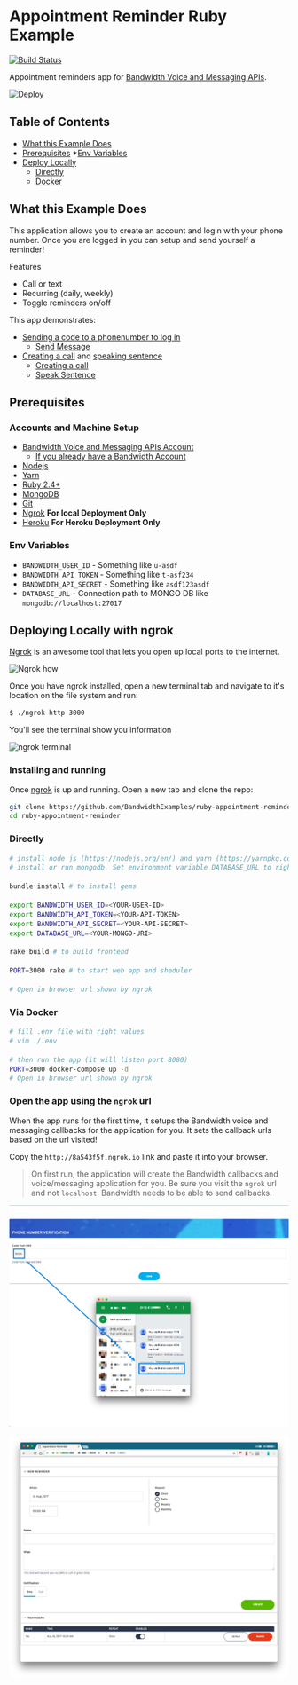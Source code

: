 # Appointment Reminder Ruby Example

[![Build Status](https://travis-ci.org/BandwidthExamples/ruby-appointment-reminder.svg?branch=master)](https://travis-ci.org/BandwidthExamples/ruby-appointment-reminder)

Appointment reminders app for [Bandwidth Voice and Messaging APIs](http://dev.bandwidth.com).

[![Deploy](https://www.herokucdn.com/deploy/button.svg)](https://heroku.com/deploy)

## Table of Contents

* [What this Example Does](#what-this-example-does)
* [Prerequisites](#prerequisites)
    *[Env Variables](#env-variables)
* [Deploy Locally](#deploying-locally-with-ngrok)
    * [Directly](#directly)
    * [Docker](#via-docker)

## What this Example Does

This application allows you to create an account and login with your phone number. Once you are logged in you can setup and send yourself a reminder!

Features
* Call or text
* Recurring (daily, weekly)
* Toggle reminders on/off

This app demonstrates:
* [Sending a code to a phonenumber to log in](http://dev.bandwidth.com/howto/sendSMSMMS.html)
    * [Send Message](https://github.com/BandwidthExamples/ruby-appointment-reminder/blob/master/helper.rb#L64)
* [Creating a call](http://dev.bandwidth.com/howto/outboundCall.html) and [speaking sentence](http://dev.bandwidth.com/ap-docs/methods/calls/postCallsCallIdAudio.html)
    * [Creating a call](https://github.com/BandwidthExamples/ruby-appointment-reminder/blob/master/reminder_scheduler.rb#L34)
    * [Speak Sentence](https://github.com/BandwidthExamples/ruby-appointment-reminder/blob/master/app.rb#L66)

## Prerequisites

### Accounts and Machine Setup
* [Bandwidth Voice and Messaging APIs Account](http://dev.bandwidth.com)
    * [If you already have a Bandwidth Account](http://dev.bandwidth.com/security.html)
* [Nodejs](https://nodejs.org/en/)
* [Yarn](https://yarnpkg.com/)
* [Ruby 2.4+](https://www.ruby-lang.org)
* [MongoDB](https://docs.mongodb.com/manual/installation)
* [Git](https://git-scm.com/)
* [Ngrok](https://ngrok.com/) **For local Deployment Only**
* [Heroku](https://signup.heroku.com/) **For Heroku Deployment Only**

### Env Variables
* `BANDWIDTH_USER_ID` - Something like `u-asdf`
* `BANDWIDTH_API_TOKEN` - Something like `t-asf234`
* `BANDWIDTH_API_SECRET` - Something like `asdf123asdf`
* `DATABASE_URL` - Connection path to MONGO DB like `mongodb://localhost:27017`

## Deploying Locally with ngrok

[Ngrok](https://ngrok.com) is an awesome tool that lets you open up local ports to the internet.

![Ngrok how](https://s3.amazonaws.com/bw-demo/ngrok_how.png)

Once you have ngrok installed, open a new terminal tab and navigate to it's location on the file system and run:

```bash
$ ./ngrok http 3000
```

You'll see the terminal show you information

![ngrok terminal](https://s3.amazonaws.com/bw-demo/ngrok_terminal.png)

### Installing and running

Once [ngrok](#deploying-locally-with-ngrok) is up and running. Open a new tab and clone the repo:

```bash
git clone https://github.com/BandwidthExamples/ruby-appointment-reminder.git
cd ruby-appointment-reminder
```

### Directly

```bash
# install node js (https://nodejs.org/en/) and yarn (https://yarnpkg.com/)
# install or run mongodb. Set environment variable DATABASE_URL to right value for your mongodb instance

bundle install # to install gems

export BANDWIDTH_USER_ID=<YOUR-USER-ID>
export BANDWIDTH_API_TOKEN=<YOUR-API-TOKEN>
export BANDWIDTH_API_SECRET=<YOUR-API-SECRET>
export DATABASE_URL=<YOUR-MONGO-URI>

rake build # to build frontend

PORT=3000 rake # to start web app and sheduler

# Open in browser url shown by ngrok

```

### Via Docker

```bash
# fill .env file with right values
# vim ./.env

# then run the app (it will listen port 8080)
PORT=3000 docker-compose up -d
# Open in browser url shown by ngrok

```


### Open the app using the `ngrok` url

When the app runs for the first time, it setups the Bandwidth voice and messaging callbacks for the application for you.  It sets the callback urls based on the url visited!

Copy the `http://8a543f5f.ngrok.io` link and paste it into your browser.

> On first run, the application will create the Bandwidth callbacks and voice/messaging application for you.  Be sure you visit the `ngrok` url and not `localhost`. Bandwidth needs to be able to send callbacks.

![landing page](readme_images/login.png)

![mainpage](readme_images/app_screenshot.png)